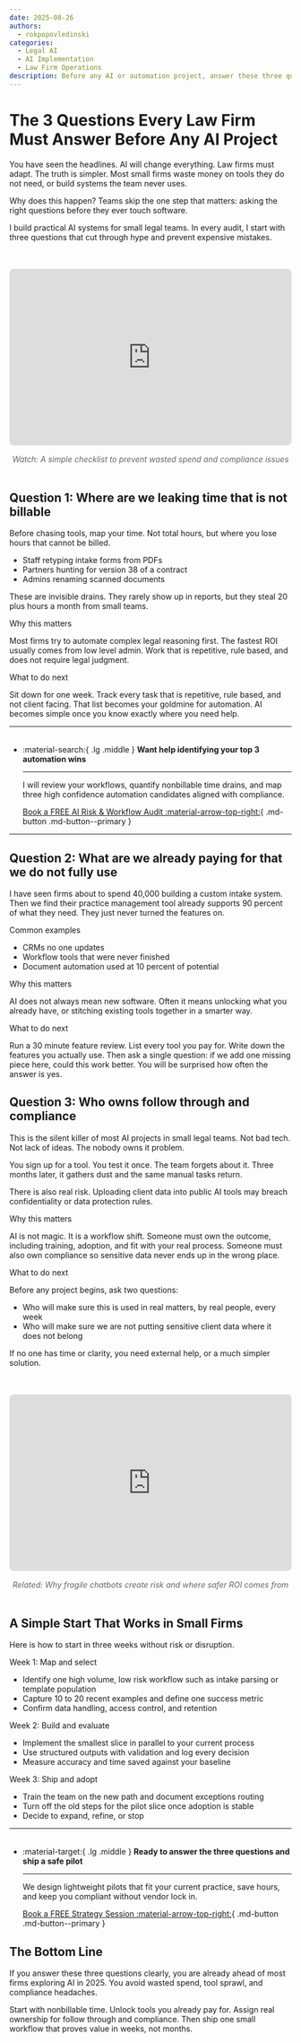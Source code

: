 ```yaml
---
date: 2025-08-26
authors:
  - rokpopovledinski
categories:
  - Legal AI
  - AI Implementation
  - Law Firm Operations
description: Before any AI or automation project, answer these three questions to avoid wasted spend, tool sprawl, and compliance risk. A clear checklist for small legal teams.
---
```


# The 3 Questions Every Law Firm Must Answer Before Any AI Project

You have seen the headlines. AI will change everything. Law firms must adapt. The truth is simpler. Most small firms waste money on tools they do not need, or build systems the team never uses.

Why does this happen? Teams skip the one step that matters: asking the right questions before they ever touch software.

I build practical AI systems for small legal teams. In every audit, I start with three questions that cut through hype and prevent expensive mistakes.

<!-- more -->

<div style="text-align: center; margin: 3rem 0;">
  <iframe width="560" height="315" src="https://www.youtube.com/embed/YgQXfpT2AEM" title="The 3 Questions Every Law Firm Must Answer Before Any AI Project" frameborder="0" allow="accelerometer; autoplay; clipboard-write; encrypted-media; gyroscope; picture-in-picture; web-share" allowfullscreen style="max-width: 100%; border-radius: 8px;"></iframe>
  <p style="margin-top: 1rem; font-style: italic; color: #666;">Watch: A simple checklist to prevent wasted spend and compliance issues</p>
</div>

## Question 1: Where are we leaking time that is not billable

Before chasing tools, map your time. Not total hours, but where you lose hours that cannot be billed.

- Staff retyping intake forms from PDFs
- Partners hunting for version 38 of a contract
- Admins renaming scanned documents

These are invisible drains. They rarely show up in reports, but they steal 20 plus hours a month from small teams.

Why this matters

Most firms try to automate complex legal reasoning first. The fastest ROI usually comes from low level admin. Work that is repetitive, rule based, and does not require legal judgment.

What to do next

Sit down for one week. Track every task that is repetitive, rule based, and not client facing. That list becomes your goldmine for automation. AI becomes simple once you know exactly where you need help.

---

<div class="grid cards" style="margin-top: 2rem" markdown>

-   :material-search:{ .lg .middle } **Want help identifying your top 3 automation wins**

    ---
    
    I will review your workflows, quantify nonbillable time drains, and map three high confidence automation candidates aligned with compliance.
    
    [Book a FREE AI Risk & Workflow Audit :material-arrow-top-right:](https://cal.com/rok-popov-ledinski/free-ai-audit){ .md-button .md-button--primary }

</div>

---

## Question 2: What are we already paying for that we do not fully use

I have seen firms about to spend 40,000 building a custom intake system. Then we find their practice management tool already supports 90 percent of what they need. They just never turned the features on.

Common examples

- CRMs no one updates
- Workflow tools that were never finished
- Document automation used at 10 percent of potential

Why this matters

AI does not always mean new software. Often it means unlocking what you already have, or stitching existing tools together in a smarter way.

What to do next

Run a 30 minute feature review. List every tool you pay for. Write down the features you actually use. Then ask a single question: if we add one missing piece here, could this work better. You will be surprised how often the answer is yes.

## Question 3: Who owns follow through and compliance

This is the silent killer of most AI projects in small legal teams. Not bad tech. Not lack of ideas. The nobody owns it problem.

You sign up for a tool. You test it once. The team forgets about it. Three months later, it gathers dust and the same manual tasks return.

There is also real risk. Uploading client data into public AI tools may breach confidentiality or data protection rules.

Why this matters

AI is not magic. It is a workflow shift. Someone must own the outcome, including training, adoption, and fit with your real process. Someone must also own compliance so sensitive data never ends up in the wrong place.

What to do next

Before any project begins, ask two questions:

- Who will make sure this is used in real matters, by real people, every week
- Who will make sure we are not putting sensitive client data where it does not belong

If no one has time or clarity, you need external help, or a much simpler solution.

<div style="text-align: center; margin: 3rem 0;">
  <iframe width="560" height="315" src="https://www.youtube.com/embed/YgQXfpT2AEM" title="Related: These AI Chatbots Are Getting Law Firms SUED in 2025" frameborder="0" allow="accelerometer; autoplay; clipboard-write; encrypted-media; gyroscope; picture-in-picture; web-share" allowfullscreen style="max-width: 100%; border-radius: 8px;"></iframe>
  <p style="margin-top: 1rem; font-style: italic; color: #666;">Related: Why fragile chatbots create risk and where safer ROI comes from</p>
</div>

## A Simple Start That Works in Small Firms

Here is how to start in three weeks without risk or disruption.

Week 1: Map and select

- Identify one high volume, low risk workflow such as intake parsing or template population
- Capture 10 to 20 recent examples and define one success metric
- Confirm data handling, access control, and retention

Week 2: Build and evaluate

- Implement the smallest slice in parallel to your current process
- Use structured outputs with validation and log every decision
- Measure accuracy and time saved against your baseline

Week 3: Ship and adopt

- Train the team on the new path and document exceptions routing
- Turn off the old steps for the pilot slice once adoption is stable
- Decide to expand, refine, or stop

---

<div class="grid cards" style="margin-top: 2rem" markdown>

-   :material-target:{ .lg .middle } **Ready to answer the three questions and ship a safe pilot**

    ---
    
    We design lightweight pilots that fit your current practice, save hours, and keep you compliant without vendor lock in.
    
    [Book a FREE Strategy Session :material-arrow-top-right:](https://cal.com/rok-popov-ledinski/free-ai-audit){ .md-button .md-button--primary }

</div>

## The Bottom Line

If you answer these three questions clearly, you are already ahead of most firms exploring AI in 2025. You avoid wasted spend, tool sprawl, and compliance headaches.

Start with nonbillable time. Unlock tools you already pay for. Assign real ownership for follow through and compliance. Then ship one small workflow that proves value in weeks, not months.
